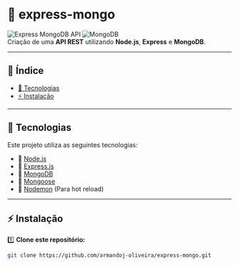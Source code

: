 # 🚀 express-mongo

![Express MongoDB API](https://img.shields.io/badge/Express.js-Framework-green?style=for-the-badge&logo=express) 
![MongoDB](https://img.shields.io/badge/MongoDB-Database-brightgreen?style=for-the-badge&logo=mongodb)  
Criação de uma **API REST** utilizando **Node.js**, **Express** e **MongoDB**.

---

## 📌 **Índice**
- [📌 Tecnologias](#-tecnologias)
- [⚡ Instalação](#-instalação)

---

## 🚀 **Tecnologias**
Este projeto utiliza as seguintes tecnologias:

- 🔹 [Node.js](https://nodejs.org/)
- 🔹 [Express.js](https://expressjs.com/)
- 🔹 [MongoDB](https://www.mongodb.com/)
- 🔹 [Mongoose](https://mongoosejs.com/)
- 🔹 [Nodemon](https://www.npmjs.com/package/nodemon) (Para hot reload)

---

## ⚡ **Instalação**
1️⃣ **Clone este repositório:**
```sh
git clone https://github.com/armandoj-oliveira/express-mongo.git

